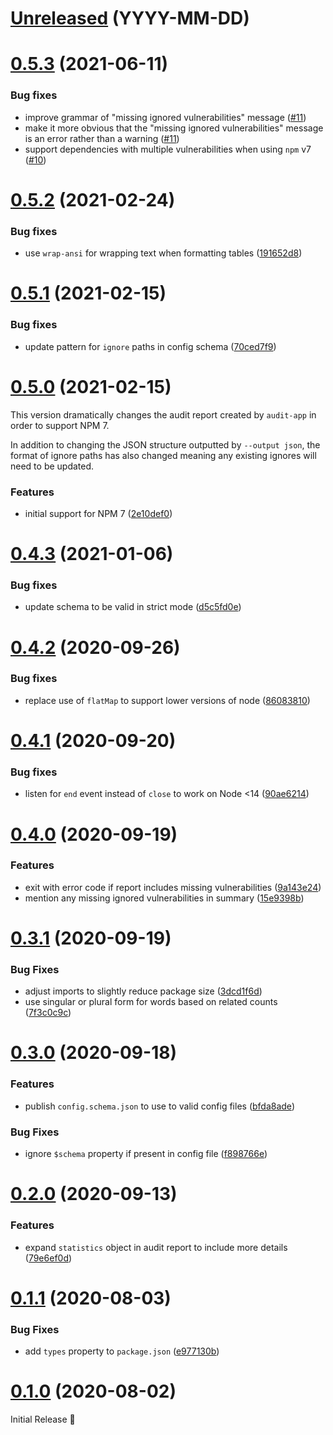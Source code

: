 # [Unreleased](https://github.com/G-Rath/audit-app/compare/v0.5.3...HEAD) (YYYY-MM-DD)

# [0.5.3](https://github.com/G-Rath/audit-app/compare/v0.5.2...v0.5.3) (2021-06-11)

### Bug fixes

- improve grammar of "missing ignored vulnerabilities" message ([#11][])
- make it more obvious that the "missing ignored vulnerabilities" message is an
  error rather than a warning ([#11][])
- support dependencies with multiple vulnerabilities when using `npm` v7
  ([#10][])

# [0.5.2](https://github.com/G-Rath/audit-app/compare/v0.5.1...v0.5.2) (2021-02-24)

### Bug fixes

- use `wrap-ansi` for wrapping text when formatting tables ([191652d8][])

# [0.5.1](https://github.com/G-Rath/audit-app/compare/v0.5.0...v0.5.1) (2021-02-15)

### Bug fixes

- update pattern for `ignore` paths in config schema ([70ced7f9][])

# [0.5.0](https://github.com/G-Rath/audit-app/compare/v0.4.3...v0.5.0) (2021-02-15)

This version dramatically changes the audit report created by `audit-app` in
order to support NPM 7.

In addition to changing the JSON structure outputted by `--output json`, the
format of ignore paths has also changed meaning any existing ignores will need
to be updated.

### Features

- initial support for NPM 7 ([2e10def0][])

# [0.4.3](https://github.com/G-Rath/audit-app/compare/v0.4.2...v0.4.3) (2021-01-06)

### Bug fixes

- update schema to be valid in strict mode ([d5c5fd0e][])

# [0.4.2](https://github.com/G-Rath/audit-app/compare/v0.4.1...v0.4.2) (2020-09-26)

### Bug fixes

- replace use of `flatMap` to support lower versions of node ([86083810][])

# [0.4.1](https://github.com/G-Rath/audit-app/compare/v0.4.0...v0.4.1) (2020-09-20)

### Bug fixes

- listen for `end` event instead of `close` to work on Node <14 ([90ae6214][])

# [0.4.0](https://github.com/G-Rath/audit-app/compare/v0.3.1...v0.4.0) (2020-09-19)

### Features

- exit with error code if report includes missing vulnerabilities ([9a143e24][])
- mention any missing ignored vulnerabilities in summary ([15e9398b][])

# [0.3.1](https://github.com/G-Rath/audit-app/compare/v0.3.0...v0.3.1) (2020-09-19)

### Bug Fixes

- adjust imports to slightly reduce package size ([3dcd1f6d][])
- use singular or plural form for words based on related counts ([7f3c0c9c][])

# [0.3.0](https://github.com/G-Rath/audit-app/compare/v0.2.0...v0.3.0) (2020-09-18)

### Features

- publish `config.schema.json` to use to valid config files ([bfda8ade][])

### Bug Fixes

- ignore `$schema` property if present in config file ([f898766e][])

# [0.2.0](https://github.com/G-Rath/audit-app/compare/v0.1.1...v0.2.0) (2020-09-13)

### Features

- expand `statistics` object in audit report to include more details
  ([79e6ef0d][])

# [0.1.1](https://github.com/G-Rath/audit-app/compare/v0.1.0...v0.1.1) (2020-08-03)

### Bug Fixes

- add `types` property to `package.json` ([e977130b][])

# [0.1.0](https://github.com/G-Rath/audit-app/compare/82aa09aaf47ee736ddc030ee0418ffe40e191adf...v0.1.0) (2020-08-02)

Initial Release 🎉

[#11]: https://github.com/G-Rath/audit-app/pull/11
[#10]: https://github.com/G-Rath/audit-app/pull/10
[191652d8]: https://github.com/G-Rath/audit-app/commit/191652d8
[70ced7f9]: https://github.com/G-Rath/audit-app/commit/70ced7f9
[2e10def0]: https://github.com/G-Rath/audit-app/commit/2e10def0
[d5c5fd0e]: https://github.com/G-Rath/audit-app/commit/d5c5fd0e
[86083810]: https://github.com/G-Rath/audit-app/commit/86083810
[90ae6214]: https://github.com/G-Rath/audit-app/commit/90ae6214
[9a143e24]: https://github.com/G-Rath/audit-app/commit/9a143e24
[15e9398b]: https://github.com/G-Rath/audit-app/commit/15e9398b
[3dcd1f6d]: https://github.com/G-Rath/audit-app/commit/3dcd1f6d
[7f3c0c9c]: https://github.com/G-Rath/audit-app/commit/7f3c0c9c
[bfda8ade]: https://github.com/G-Rath/audit-app/commit/bfda8ade
[f898766e]: https://github.com/G-Rath/audit-app/commit/f898766e
[79e6ef0d]: https://github.com/G-Rath/audit-app/commit/79e6ef0d
[e977130b]: https://github.com/G-Rath/audit-app/commit/e977130b
